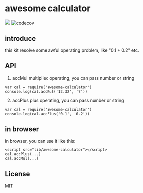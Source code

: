 # awesome calculator 

![](https://travis-ci.org/olyy111/awesome-calculator.svg?branch=master)
![codecov](https://codecov.io/gh/olyy111/js-calculator/branch/master/graph/badge.svg)

## introduce
this kit resolve some awful operating problem, like
"0.1 + 0.2" etc.

## API

1. accMul
multiplied  operating, you can pass number or string
```
var cal = require('awesome-calculator')
console.log(cal.accMul('12.32', '7'))

```

2. accPlus
plus operating,  you can pass number or string
```
var cal = require('awesome-calculator')
console.log(cal.accPlus('0.1', '0.2'))
```

## in browser
in browser, you can use it like this:

```javscript
<script src="lib/awesome-calculator"></script>
cal.accPlus(...)
cal.accMul(...)
```

## License

[MIT](LICENSE)

